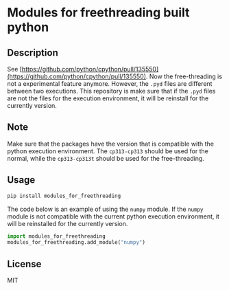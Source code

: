 # Modules for freethreading built python

## Description

See [https://github.com/python/cpython/pull/135550](https://github.com/python/cpython/pull/135550).
Now the free-threading is not a experimental feature anymore. However, the `.pyd` files are different between two executions.
This repository is make sure that if the `.pyd` files are not the files for the execution environment, it will be reinstall for the currently version.

## Note

Make sure that the packages have the version that is compatible with the python execution environment.
The `cp313-cp313` should be used for the normal, while the `cp313-cp313t` should be used for the free-threading.

## Usage

```sh
pip install modules_for_freethreading
```

The code below is an example of using the `numpy` module. If the `numpy` module is not compatible with the current python execution environment, it will be reinstalled for the currently version.
```python
import modules_for_freethreading
modules_for_freethreading.add_module("numpy")
```

## License

MIT
